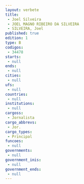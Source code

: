 ```yaml
---
layout: verbete
title:
 - Joel Silveira
 - JOEL MAGNO RIBEIRO DA SILVEIRA
 - SILVEIRA, Joel
published: true
edition: 1  
type: B
codigos: 
 - 34478
starts: 
 - null 
ends: 
 - null 
cities: 
 - null 
ufs: 
 - null 
countries: 
 - null 
institutions: 
 - null 
cargoss: 
 - Jornalista
cargo_abbrevs: 
 - Jor.
cargo_types: 
 - Principal
funcoes: 
 - null 
governments: 
 - null 
government_inis: 
 - null 
government_ends: 
 - null 
---
```



